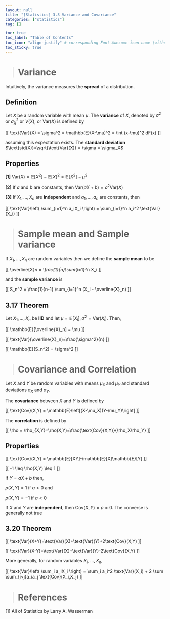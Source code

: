 ```yaml
---
layout: null
title: "[Statistics] 3.3 Variance and Covariance"
categories: ["statistics"]
tag: []

toc: true
toc_label: "Table of Contents"
toc_icon: "align-justify" # corresponding Font Awesome icon name (without fa prefix)
toc_sticky: true
---
```


> # Variance

Intuitively, the variance measures the **spread** of a distribution.

## Definition

Let $X$ be a random variable with mean $\mu$. The **variance** of $X$, denoted by $\sigma^2$ or $\sigma_X^2$ or $V(X)$, or $\text{Var}(X)$ is defined by

\[[ \text{Var}(X) = \sigma^2 = \mathbb{E}(X-\mu)^2 = \int (x-\mu)^2 dF(x) \]]

assuming this expectation exists. The **standard deviation** $\text{std(X)}=\sqrt{\text{Var}(X)} = \sigma = \sigma_X$

## Properties

**[1]** $\text{Var}(X) = \mathbb{E}[X^2] - \mathbb{E}[X]^2 = \mathbb{E}[X^2]-\mu^2$

**[2]** If $a$ and $b$ are constants, then $\text{Var}(aX+b) = a^2\text{Var}(X)$

**[3]** If $X_1,...,X_n$ are **independent** and $a_1,...,a_n$ are constants, then

\[[ \text{Var}\left( \sum_{i=1}^n a_iX_i \right) = \sum_{i=1}^n a_i^2 \text{Var}(X_i) \]]

> # Sample mean and Sample variance

If $X_1,...,X_n$ are random variables then we define the **sample mean** to be

\[[ \overline{X}_n = \frac{1}{n}\sum_{i=1}^n X_i \]]

and the **sample variance** is

\[[ S_n^2 = \frac{1}{n-1} \sum_{i=1}^n (X_i - \overline{X}_n) \]]

## 3.17 Theorem

Let $X_1,...,X_n$ be **IID** and let $\mu=\mathbb{E}[X_i], \sigma^2=\text{Var}(X_i)$. Then,

\[[ \mathbb{E}[\overline{X}_n] = \mu \]]

\[[ \text{Var}(\overline{X}_n)=\frac{\sigma^2}{n} \]]

\[[ \mathbb{E}(S_n^2) = \sigma^2 \]]

> # Covariance and Correlation

Let $X$ and $Y$ be random variables with means $\mu_X$ and $\mu_Y$ and standard deviations $\sigma_X$ and $\sigma_Y$.

The **covariance** between $X$ and $Y$ is defined by

\[[ \text{Cov}(X,Y) = \mathbb{E}\left[(X-\mu_X)(Y-\mu_Y)\right] \]]

The **correlation** is defined by

\[[ \rho = \rho_{X,Y}=\rho(X,Y)=\frac{\text{Cov}(X,Y)}{\rho_X\rho_Y} \]]

## Properties

\[[ \text{Cov}(X,Y) = \mathbb{E}[XY]-\mathbb{E}[X]\mathbb{E}[Y] \]]

\[[ -1 \leq \rho(X,Y) \leq 1 \]]

If $Y = aX + b$ then,

$\rho(X,Y)=1$ if $a > 0$ and

$\rho(X,Y)=-1$ if $a<0$

If $X$ and $Y$ are **independent**, then $\text{Cov}(X,Y)=\rho=0$. The converse is generally not true

## 3.20 Theorem

\[[ \text{Var}(X+Y)=\text{Var}(X)+\text{Var}(Y)+2\text{Cov}(X,Y) \]]

\[[ \text{Var}(X-Y)=\text{Var}(X)+\text{Var}(Y)-2\text{Cov}(X,Y) \]]

More generally, for random variables $X_1,...,X_n$,

\[[ \text{Var}\left( \sum_i a_iX_i \right) = \sum_i a_i^2 \text{Var}(X_i) + 2 \sum \sum_{i<j}a_ia_j \text{Cov}(X_i,X_j) \]]

> # References

[1] All of Statistics by Larry A. Wasserman
